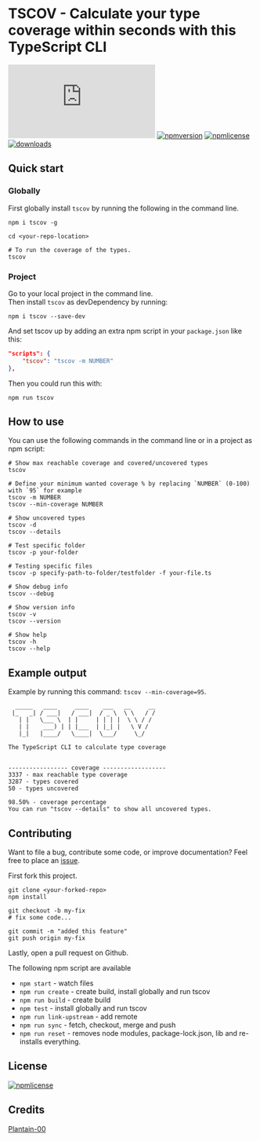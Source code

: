 # TSCOV - Calculate your type coverage within seconds with this TypeScript CLI

[![tscov](https://img.shields.io/badge/dynamic/json.svg?label=tscov&prefix=%E2%89%A5&suffix=%&query=$.typeCoverage.atLeast&uri=https%3A%2F%2Fraw.githubusercontent.com%2Fjeroenouw%2Ftscov%2Fmaster%2Fpackage.json)](https://github.com/jeroenouw/tscov)
[![npmversion](https://img.shields.io/npm/v/tscov.svg)](https://github.com/jeroenouw/tscov)
[![npmlicense](https://img.shields.io/npm/l/tscov.svg)](https://github.com/jeroenouw/AngularMaterialFirebase/blob/master/LICENSE/)
[![downloads](https://img.shields.io/npm/dy/tscov.svg)](https://github.com/jeroenouw/tscov)

## Quick start

### Globally

First globally install `tscov` by running the following in the command line. 

```shell
npm i tscov -g

cd <your-repo-location>

# To run the coverage of the types.
tscov
```

### Project

Go to your local project in the command line.  
Then install `tscov` as devDependency by running:

```shell
npm i tscov --save-dev
```

And set tscov up by adding an extra npm script in your `package.json` like this:

```json
"scripts": {
    "tscov": "tscov -m NUMBER"
},
```

Then you could run this with:

```shell
npm run tscov
```

## How to use

You can use the following commands in the command line or in a project as npm script:

```shell
# Show max reachable coverage and covered/uncovered types
tscov

# Define your minimum wanted coverage % by replacing `NUMBER` (0-100) with `95` for example 
tscov -m NUMBER
tscov --min-coverage NUMBER

# Show uncovered types  
tscov -d
tscov --details

# Test specific folder
tscov -p your-folder

# Testing specific files
tscov -p specify-path-to-folder/testfolder -f your-file.ts

# Show debug info
tscov --debug

# Show version info
tscov -v
tscov --version

# Show help
tscov -h
tscov --help
```

## Example output

Example by running this command: `tscov --min-coverage=95`.

```shell
  _____   ____     ____    ___   __     __
 |_   _| / ___|   / ___|  / _ \  \ \   / /
   | |   \___ \  | |     | | | |  \ \ / /
   | |    ___) | | |___  | |_| |   \ V /
   |_|   |____/   \____|  \___/     \_/

The TypeScript CLI to calculate type coverage


----------------- coverage ------------------
3337 - max reachable type coverage
3287 - types covered
50 - types uncovered

98.50% - coverage percentage
You can run "tscov --details" to show all uncovered types.
```

## Contributing

Want to file a bug, contribute some code, or improve documentation? Feel free to place an [issue](https://github.com/jeroenouw/tscov/issues).  

First fork this project.  

```shell
git clone <your-forked-repo>
npm install

git checkout -b my-fix
# fix some code...

git commit -m "added this feature"
git push origin my-fix
```

Lastly, open a pull request on Github.

The following npm script are available

- `npm start` - watch files
- `npm run create` - create build, install globally and run tscov
- `npm run build` - create build
- `npm test` - install globally and run tscov
- `npm run link-upstream` - add remote
- `npm run sync` - fetch, checkout, merge and push
- `npm run reset` - removes node modules, package-lock.json, lib and re-installs everything.

## License

[![npmlicense](https://img.shields.io/npm/l/tscov.svg)](https://github.com/jeroenouw/tscov/blob/master/LICENSE/)

## Credits

[Plantain-00](https://github.com/plantain-00/type-coverage)